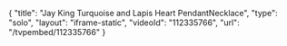 {
    "title": "Jay King Turquoise and Lapis Heart PendantNecklace",
    "type": "solo",
    "layout": "iframe-static",
    "videoId": "112335766",
    "url": "\/tvpembed\/112335766"
}